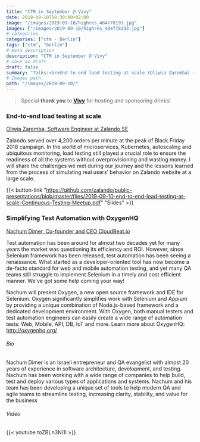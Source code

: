 ```yaml
---
title: "CTM in September @ Vivy"
date: 2019-09-10T18:30:00+02:00
image: "/images/2019-09-10/highres_484778193.jpg"
images: ["/images/2019-09-10/highres_484778193.jpg"]
# categories
categories: ["ctm - Berlin"]
tags: ["ctm", "berlin"]
# meta description
description: "CTM in September @ Vivy"
# save as draft
draft: false
summary: "Talks:<br>End-to-end load testing at scale (Oliwia Zaremba) <br> Simplifying Test Automation with OxygenHQ (Nachum Dimer)"
# Images path
path: "/images/2019-09-10/"
---
```


> Special **thank you** to **[Vivy](https://www.vivy.com/)** for hosting and 
sponsoring drinks!

### End-to-end load testing at scale
[Oliwia Zaremba, Software Engineer at Zalando SE](https://twitter.com/tortilato)

Zalando served over 4,200 orders per minute at the peak of Black 
Friday 2018 campaign. In the world of microservices, Kubernetes, 
autoscaling and ubiquitous monitoring, load testing still played 
a crucial role to ensure the readiness of all the systems without 
overprovisioning and wasting money. I will share the challenges 
we met during our journey and the lessons learned from the process 
of simulating real users’ behavior on Zalando website at a large scale.

{{< button-link "https://github.com/zalando/public-presentations/blob/master/files/2019-09-10-end-to-end-load-testing-at-scale-Continuous-Testing-Meetup.pdf" "Slides" >}}

### Simplifying Test Automation with OxygenHQ
[Nachum Dimer, Co-founder and CEO CloudBeat.io](https://twitter.com/n_dimer)

Test automation has been around for almost two decades yet for many 
years the market was questioning its efficiency and ROI. However, 
since Selenium framework has been released, test automation has been 
seeing a renaissance. What started as a developer-oriented tool has 
now become a de-facto standard for web and mobile automation testing, 
and yet many QA teams still struggle to implement Selenium in a timely 
and cost efficient manner. We've got some help coming your way!

Nachum will present Oxygen, a new open source framework and IDE for 
Selenium. Oxygen significantly simplifies work with Selenium and Appium 
by providing a unique combination of Node.js-based framework and a 
dedicated development environment. With Oxygen, both manual testers 
and test automation engineers can easily create a wide range of automation 
tests: Web, Mobile, API, DB, IoT and more. Learn more about OxygenHQ: 
http://oxygenhq.org/

###### Bio
Nachum Dimer is an Israeli entrepreneur and QA evangelist with almost 
20 years of experience in software architecture, development, and 
testing. Nachum has been working with a wide range of companies 
to help build, test and deploy various types of applications and 
systems. Nachum and his team has been developing a unique set of 
tools to help modern QA and agile teams to streamline testing, 
increasing clarity, stability, and value for the business

###### Video
{{< youtube toZBLn3Ni1I >}}